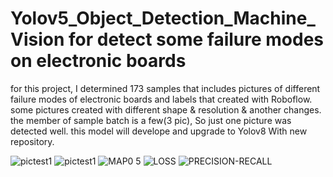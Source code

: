 # Yolov5_Object_Detection_Machine_Vision for detect some failure modes on electronic boards

for this project, I determined 173 samples that includes pictures of different failure modes of electronic boards and labels that created with Roboflow.
some pictures created with different shape & resolution & another changes.
the member of sample batch is a few(3 pic), So just one picture was detected well.
this model will develope and upgrade to Yolov8 With new repository.



![pictest1](https://github.com/user-attachments/assets/ee39a29d-9863-43b0-8919-c9c6e4bb2300)
![pictest1](https://github.com/user-attachments/assets/ee0dc09d-a036-49ab-8939-8f09bb17241b)
![MAP0 5](https://github.com/user-attachments/assets/8e0e7cf9-2734-466f-a740-55f1645d1410)
![LOSS](https://github.com/user-attachments/assets/3aa3463f-faa1-4555-9c1f-652767a4c4a2)
![PRECISION-RECALL](https://github.com/user-attachments/assets/8986ea8a-c14f-4227-bbcc-592b0fd45b24)
